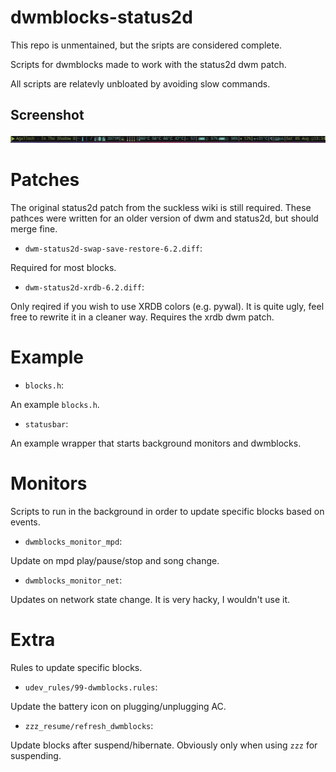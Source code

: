 # dwmblocks-status2d
This repo is unmentained, but the sripts are considered complete.

Scripts for dwmblocks made to work with the status2d dwm patch.

All scripts are relatevly unbloated by avoiding slow commands.

## Screenshot
![Image](screenshot.png)

# Patches
The original status2d patch from the suckless wiki is still required.
These pathces were written for an older version of dwm and status2d, but should merge fine.

* `dwm-status2d-swap-save-restore-6.2.diff`:

Required for most blocks.

* `dwm-status2d-xrdb-6.2.diff`:

Only reqired if you wish to use XRDB colors (e.g. pywal).
It is quite ugly, feel free to rewrite it in a cleaner way.
Requires the xrdb dwm patch.

# Example
* `blocks.h`:

An example `blocks.h`.

* `statusbar`:

An example wrapper that starts background monitors and dwmblocks.

# Monitors
Scripts to run in the background in order to update specific blocks based on events.

* `dwmblocks_monitor_mpd`:

Update on mpd play/pause/stop and song change.

* `dwmblocks_monitor_net`:

Updates on network state change. It is very hacky, I wouldn't use it.

# Extra
Rules to update specific blocks.

* `udev_rules/99-dwmblocks.rules`:

Update the battery icon on plugging/unplugging AC.

* `zzz_resume/refresh_dwmblocks`:

Update blocks after suspend/hibernate. Obviously only when using `zzz` for suspending.
